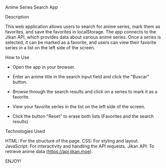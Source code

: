 Anime Series Search App

Description

This web application allows users to search for anime series, mark them as favorites, and save the favorites in localStorage. The app connects to the Jikan API, 
which provides data about various anime series. Once a series is selected, it can be marked as a favorite, and users can view their favorite series in a list on the left side of the screen.


How to Use

- Open the app in your browser.

- Enter an anime title in the search input field and click the "Buscar" button.
- Browse through the search results and click on a series to mark it as a favorite.
- View your favorite series in the list on the left side of the screen.
- Click the button "Reset" to erase both lists (Favorites and the search results)


Technologies Used

HTML: For the structure of the page.
CSS: For styling and layout.
JavaScript: For interactivity and handling the API requests.
Jikan API: To retrieve anime data (https://api.jikan.moe).


ENJOY!
